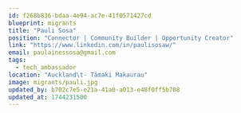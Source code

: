 ```yaml
---
id: f268b836-bdaa-4e94-ac7e-41f0571427cd
blueprint: migrants
title: "Pauli Sosa"
position: "Connector | Community Builder | Opportunity Creator"
link: "https://www.linkedin.com/in/paulisosaw/"
email: paulainessosa@gmail.com
tags:
  - tech_ambassador
location: "Auckland\t- Tāmaki Makaurau"
image: migrants/pauli.jpg
updated_by: b702c7e5-e21a-41a0-a013-e48f0ff5b708
updated_at: 1744231500
---
```

